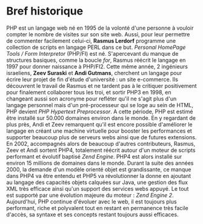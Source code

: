 Bref historique
===============

PHP est un langage web né en 1995 de la volonté d'une personne à vouloir compter le nombre de visites sur son site web.
Aussi, pour leur permettre de commenter facilement celui-ci,
**Rasmus Lerdorf** programme une collection de scripts en langage PERL dans ce but. *Personal HomePage Tools / Form Interpretor*
(PHP/FI) est né.
S'apercevant du manque de structures basiques, comme la boucle *for*, Rasmus réécrit le langage en 1997 pour donner
naissance à PHP/FI2. Cette même année, 2 ingénieurs israeliens, **Zeev Suraski** et **Andi Gutmans**, cherchent un langage
pour écrire leur projet de fin d'étude d'université : un site e-commerce. Ils découvrent le travail de Rasmus et ne
tardent pas à le critiquer positivement pour finalement collaborer tous les troi, et sortir PHP3 en 1998, en changeant
aussi son acronyme pour refléter qu'il ne s'agit plus d'un langage personnel mais d'un pré-processeur qui se loge au
sein de HTML, PHP devient *PHP Hypertext Preprocessor*. A cette période, PHP est estimé être installé sur 50.000 domaines
environ dans le monde.
En y regardant de plus près, Andi et Zeev remarquent qu'il est encore possible d'améliorer le langage en créant une
machine virtuelle pour booster les performances et supporter beaucoup plus de serveurs webs ainsi que de futures extensions.
En 2002, accompagnés alors de beaucoup d'autres contributeurs, Rasmus, Zeev et Andi sortent PHP4, totalement réécrit autour
d'un moteur de scripts performant et évolutif baptisé *Zend Engine*. PHP4 est alors installé sur environ 15 millions de
domaines dans le monde.
Durant la suite des années 2000, la demande d'un modèle orienté objet est grandissante, ce manque dans PHP4 va être entendu
et PHP5 va révolutionner la donne en ajoutant au langage des capacités objets calquées sur Java, une gestion des flux
XML très efficace ainsi qu'un support des services webs appuyé. Le tout est supporté par une évolution majeure du moteur :
*Zend Engine 2*.
Aujourd'hui, PHP continue d'évoluer avec le web, il est toujours plus performant, riche et polyvalent tout en restant en
permanence très facile d'accès, sa syntaxe et ses concepts restant toujours aussi efficaces.
